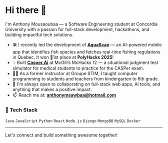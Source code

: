 # Hi there 👋

I'm Anthony Mousaoubaa — a Software Engineering student at Concordia University with a passion for full-stack development, hackathons, and building impactful tech solutions.

- 🛠️ I recently led the development of [**AquaScan**](https://github.com/2Nony3) — an AI-powered mobile app that identifies fish species and fetches real-time fishing regulations in Quebec. It won 🥇1st place at **PolyHacks 2025**!
- 💡 Built [**Casper.Ai**](https://github.com/2Nony3) at McGill’s McHacks 12 — a situational judgment test simulator for medical students to practice for the CASPer exam.
- 👨‍🏫 As a former instructor at Groupe STIM, I taught computer programming to students and teachers from kindergarten to 6th grade.
- 🤝 I'm always open to collaborating on full-stack web apps, AI tools, and anything that makes a positive impact.
- 📫 Reach me at: **anthonymsawbaa@hotmail.com**

### 🧰 Tech Stack
`Java` `JavaScript` `Python` `React` `Node.js` `Django` `MongoDB` `MySQL` `Docker`

---

Let's connect and build something awesome together!
